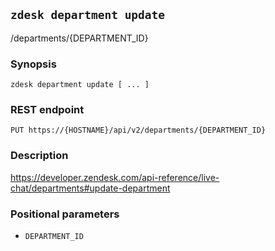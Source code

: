 ## `zdesk department update`

/departments/{DEPARTMENT_ID}

### Synopsis

    zdesk department update [ ... ]

### REST endpoint

    PUT https://{HOSTNAME}/api/v2/departments/{DEPARTMENT_ID}

### Description

https://developer.zendesk.com/api-reference/live-chat/departments#update-department

### Positional parameters

* `DEPARTMENT_ID`


